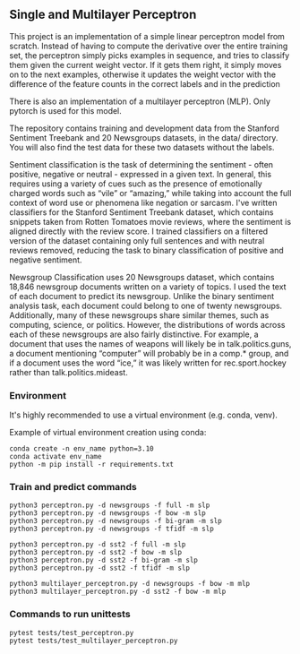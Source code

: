 ## Single and Multilayer Perceptron

This project is an implementation of a simple linear perceptron model from scratch. Instead
of having to compute the derivative over the entire training set, the perceptron simply picks examples
in sequence, and tries to classify them given the current weight vector. If it gets them right, it simply
moves on to the next examples, otherwise it updates the weight vector with the difference of the feature
counts in the correct labels and in the prediction

There is also an implementation of a multilayer perceptron (MLP). Only pytorch is used for this model.

The repository contains training and development data from the Stanford Sentiment Treebank and
20 Newsgroups datasets, in the data/ directory. You will also find the test data for these two datasets
without the labels.

Sentiment classification is the task of determining the sentiment - often positive,
negative or neutral - expressed in a given text. In general, this requires using a variety of cues such as
the presence of emotionally charged words such as “vile” or “amazing,” while taking into account the full
context of word use or phenomena like negation or sarcasm. I've written classifiers
for the Stanford Sentiment Treebank dataset, which contains snippets taken from Rotten Tomatoes movie
reviews, where the sentiment is aligned directly with the review score. I trained classifiers on a
filtered version of the dataset containing only full sentences and with neutral reviews removed, reducing
the task to binary classification of positive and negative sentiment.

Newsgroup Classification uses 20 Newsgroups dataset, which contains 18,846 newsgroup documents written
on a variety of topics. I used the text of each document to predict its newsgroup. Unlike the binary
sentiment analysis task, each document could belong to one of twenty newsgroups. Additionally, many
of these newsgroups share similar themes, such as computing, science, or politics. However, the distributions 
of words across each of these newsgroups are also fairly distinctive. For example, a document that uses the names 
of weapons will likely be in talk.politics.guns, a document mentioning “computer” will probably be in a comp.* group, 
and if a document uses the word “ice,” it was likely written for rec.sport.hockey rather than talk.politics.mideast.

### Environment

It's highly recommended to use a virtual environment (e.g. conda, venv).

Example of virtual environment creation using conda:
```
conda create -n env_name python=3.10
conda activate env_name
python -m pip install -r requirements.txt
```

### Train and predict commands

```
python3 perceptron.py -d newsgroups -f full -m slp
python3 perceptron.py -d newsgroups -f bow -m slp
python3 perceptron.py -d newsgroups -f bi-gram -m slp
python3 perceptron.py -d newsgroups -f tfidf -m slp

python3 perceptron.py -d sst2 -f full -m slp
python3 perceptron.py -d sst2 -f bow -m slp
python3 perceptron.py -d sst2 -f bi-gram -m slp
python3 perceptron.py -d sst2 -f tfidf -m slp

python3 multilayer_perceptron.py -d newsgroups -f bow -m mlp
python3 multilayer_perceptron.py -d sst2 -f bow -m mlp
```

### Commands to run unittests

```
pytest tests/test_perceptron.py
pytest tests/test_multilayer_perceptron.py
```
